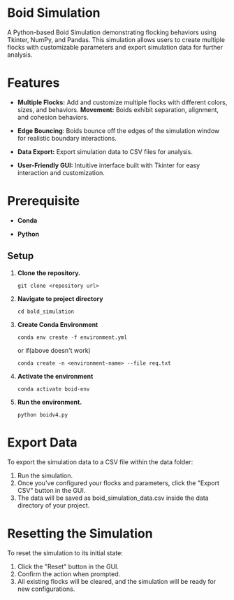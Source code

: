 # Boid Simulation
A Python-based Boid Simulation demonstrating flocking behaviors using Tkinter, NumPy, and Pandas. This simulation allows users to create multiple flocks with customizable parameters and export simulation data for further analysis.

# Features
<ul>
<li>

**Multiple Flocks:** Add and customize multiple flocks with different colors, sizes, and behaviors.
**Movement:** Boids exhibit separation, alignment, and cohesion behaviors.
</li>

<li>

**Edge Bouncing**: Boids bounce off the edges of the simulation window for realistic boundary interactions.

</li>
<li>

**Data Export:** Export simulation data to CSV files for analysis.
</li>
<li>

**User-Friendly GUI:** Intuitive interface built with Tkinter for easy interaction and customization.
</li>

</ul>

# Prerequisite
<ul>
<li>

**Conda**

</li>

<li>

**Python**
</li>
</ul>

## Setup
<ol>
<li>

**Clone the repository.**

</li>

`git clone <repository url>`
<li>

**Navigate to project directory**

</li>

`cd bold_simulation`

<li>

**Create Conda Environment**

</li>

`conda env create -f environment.yml`

or if(above doesn't work)

`conda create -n <environment-name> --file req.txt`
<li>

**Activate the environment**

</li>

`conda activate boid-env`

<li>

**Run the environment.**

`python boidv4.py`
</li>
</ol>

# Export Data

To export the simulation data to a CSV file within the data folder:

<ol>
<li> Run the simulation.
</li>
<li>
Once you've configured your flocks and parameters, click the "Export CSV" button in the GUI.
</li>
<li>
The data will be saved as boid_simulation_data.csv inside the data directory of your project.

</ol>

# Resetting the Simulation

To reset the simulation to its initial state:
<ol>
<li>
Click the "Reset" button in the GUI.
</li>
<li>
Confirm the action when prompted.
</li>
<li>
All existing flocks will be cleared, and the simulation will be ready for new configurations.
</li>
</ol>